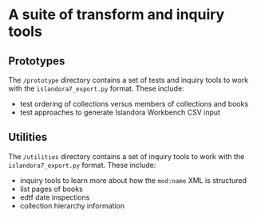 # A suite of transform and inquiry tools

## Prototypes

The `/prototype` directory contains a set of tests and inquiry tools to work with the `islandora7_export.py` format. These include:

* test ordering of collections versus members of collections and books
* test approaches to generate Islandora Workbench CSV input

## Utilities

The `/utilities` directory contains a set of inquiry tools to work with the `islandora7_export.py` format. These include:

* inquiry tools to learn more about how the `mod:name` XML is structured
* list pages of books
* edtf date inspections
* collection hierarchy information
